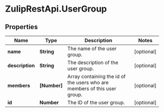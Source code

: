 # ZulipRestApi.UserGroup

## Properties

Name | Type | Description | Notes
------------ | ------------- | ------------- | -------------
**name** | **String** | The name of the user group.  | [optional] 
**description** | **String** | The description of the user group.  | [optional] 
**members** | **[Number]** | Array containing the id of the users who are members of this user group.  | [optional] 
**id** | **Number** | The ID of the user group.  | [optional] 


